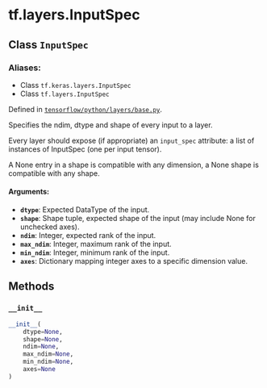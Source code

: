 <div itemscope itemtype="http://developers.google.com/ReferenceObject">
<meta itemprop="name" content="tf.layers.InputSpec" />
<meta itemprop="property" content="__init__"/>
</div>

# tf.layers.InputSpec

## Class `InputSpec`



### Aliases:

* Class `tf.keras.layers.InputSpec`
* Class `tf.layers.InputSpec`



Defined in [`tensorflow/python/layers/base.py`](https://www.tensorflow.org/code/tensorflow/python/layers/base.py).

Specifies the ndim, dtype and shape of every input to a layer.

Every layer should expose (if appropriate) an `input_spec` attribute:
a list of instances of InputSpec (one per input tensor).

A None entry in a shape is compatible with any dimension,
a None shape is compatible with any shape.

#### Arguments:

* <b>`dtype`</b>: Expected DataType of the input.
* <b>`shape`</b>: Shape tuple, expected shape of the input
        (may include None for unchecked axes).
* <b>`ndim`</b>: Integer, expected rank of the input.
* <b>`max_ndim`</b>: Integer, maximum rank of the input.
* <b>`min_ndim`</b>: Integer, minimum rank of the input.
* <b>`axes`</b>: Dictionary mapping integer axes to
        a specific dimension value.

## Methods

<h3 id="__init__"><code>__init__</code></h3>

``` python
__init__(
    dtype=None,
    shape=None,
    ndim=None,
    max_ndim=None,
    min_ndim=None,
    axes=None
)
```





